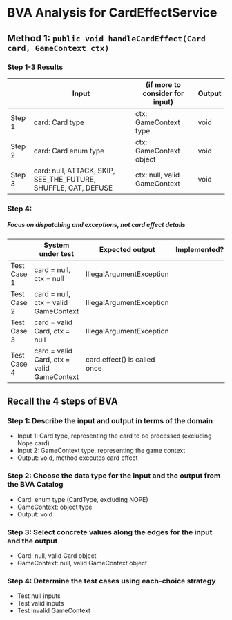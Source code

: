 # BVA Analysis for CardEffectService

## Method 1: ```public void handleCardEffect(Card card, GameContext ctx)```

### Step 1-3 Results

|        | Input                                                          | (if more to consider for input) | Output |
|--------|----------------------------------------------------------------|---------------------------------|--------|
| Step 1 | card: Card type                                                | ctx: GameContext type           | void   |
| Step 2 | card: Card enum type                                           | ctx: GameContext object         | void   |
| Step 3 | card: null, ATTACK, SKIP, SEE_THE_FUTURE, SHUFFLE, CAT, DEFUSE | ctx: null, valid GameContext    | void   |

### Step 4:

##### Focus on dispatching and exceptions, not card effect details

|             | System under test                          | Expected output              | Implemented? |
|-------------|--------------------------------------------|------------------------------|--------------|
| Test Case 1 | card = null, ctx = null                    | IllegalArgumentException     |              |
| Test Case 2 | card = null, ctx = valid GameContext       | IllegalArgumentException     |              |
| Test Case 3 | card = valid Card, ctx = null              | IllegalArgumentException     |              |
| Test Case 4 | card = valid Card, ctx = valid GameContext | card.effect() is called once |              |

## Recall the 4 steps of BVA

### Step 1: Describe the input and output in terms of the domain

- Input 1: Card type, representing the card to be processed (excluding Nope card)
- Input 2: GameContext type, representing the game context
- Output: void, method executes card effect

### Step 2: Choose the data type for the input and the output from the BVA Catalog

- Card: enum type (CardType, excluding NOPE)
- GameContext: object type
- Output: void

### Step 3: Select concrete values along the edges for the input and the output

- Card: null, valid Card object
- GameContext: null, valid GameContext object

### Step 4: Determine the test cases using each-choice strategy

- Test null inputs
- Test valid inputs
- Test invalid GameContext
